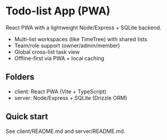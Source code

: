 # Todo-list App (PWA)

React PWA with a lightweight Node/Express + SQLite backend.

- Multi-list workspaces (like TimeTree) with shared lists
- Team/role support (owner/admin/member)
- Global cross-list task view
- Offline-first via PWA + local caching

## Folders
- client: React PWA (Vite + TypeScript)
- server: Node/Express + SQLite (Drizzle ORM)

## Quick start
See client/README.md and server/README.md.

